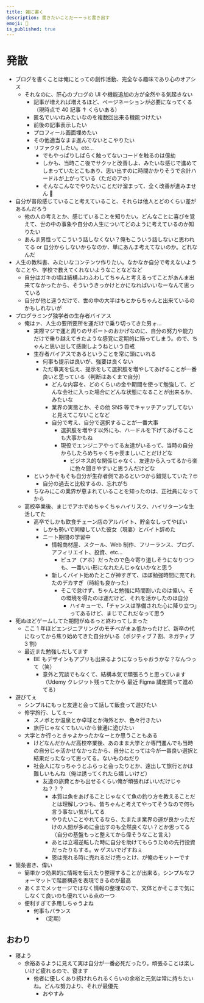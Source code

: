 ```yaml
---
title: 雑に書く
description: 書きたいことだーーっと書き出す
emoji: 💨
is_published: true
---
```


# 発散

- ブログを書くことは俺にとっての創作活動、完全なる趣味であり心のオアシス
  - それなのに、肝心のブログの UI や機能追加の方が全然やる気起きない
    - 記事が増えれば増えるほど、ページネーションが必要になってくる（現時点で 40 記事 ↑ くらいある）
    - 匿名でいいねみたいなのを複数回出来る機能つけたい
    - 前後の記事表示したい
    - プロフィール画面埋めたい
    - その他適当なまま進んでないとこやりたい
    - リファクタしたい。etc...
      - でもやっぱりしばらく触ってないコードを触るのは億劫
      - しかも、当時ここ後でサクッと改善しよ、みたいな感じで進めてしまっていたとこもあり、思い出すのに時間かかりそうで余計ハードルが上がっている（ただのアホ）
      - そんなこんなでやりたいことだけ溜まって、全く改善が進みません 🥺
- 自分が普段感じていること考えていること、それらは他人とどのくらい差があるんだろう
  - 他の人の考えとか、感じていることを知りたい。どんなことに喜びを覚えて、世の中の事象や自分の人生についてどのように考えているのか知りたい
  - あんま男性ってこういう話しなくない？俺もこういう話しないと思われてる or 自分からしないからなのか、単にあんま考えてないのか。どれなんだ
- 人生の教科書、みたいなコンテンツ作りたい。なかなか自分で考えないようなことや、学校で教えてくれないようなことなどなど
  - 自分はガキの頃は結構ふわふわしてちゃんと考えるってことがあんま出来てなかったから、そういうきっかけとかになればいいなーなんて思っている
  - 自分が他と違うだけで、世の中の大半はもとからちゃんと出来ているのかもしれないが
- プログラミング独学者の生存者バイアス
  - 俺はァ、人生の要所要所を運だけで乗り切ってきた男ォ...
    - 実際マジで運と周りのサポートのおかげなのに、自分の努力や能力だけで乗り越えてきたような感覚に定期的に陥ってしまう。ので、ちゃんと思い出して感謝しようねという自戒
    - 生存者バイアスであるということを常に頭にいれる
      - 何事も提示は良いが、強要は良くない
      - ただ事実を伝え、提示をして選択肢を増やしてあげることが一番良いと思っている（判断はあくまで自分）
        - どんな内容を、どのくらいの金や期間を使って勉強して、どんな会社に入った場合にどんな状態になることが出来るか、みたいな
        - 業界の実態とか、その他 SNS 等でキャッチアップしてないと見えてこないことなど
        - 自分で考え、自分で選択することが一番大事
          - 選択肢を増やす以外にも、ハードルを下げてあげることも大事かもね
          - 現役でエンジニアやってる友達がいるって、当時の自分からしたらめちゃくちゃ羨ましいことだけどな
            - ビジネス的な関係じゃなく、友達から入ってるから楽に色々聞きやすいと思うんだけどな
    - というかそもそも自分が生存者側であるといつから錯覚していた？🤓
      - 自分の過去と比較するの、忘れがち
    - ちなみにこの業界が恵まれていることを知ったのは、正社員になってから
  - 高校卒業後、まじでアホでめちゃくちゃハイリスク、ハイリターンな生活してた
    - 高卒でしかも飲食チェーン店のアルバイト、貯金なしってやばい
      - しかも勢いで同棲していた彼女（現妻）とバイト辞めた
      - ニート期間の学習中
        - 情報商材屋、スクール、Web 制作、フリーランス、ブログ、アフィリエイト、投資、etc...
          - ピュア（アホ）だったので色々寄り道しそうになりつつも、一番いい形になれたんじゃないかなと思う
        - 新しくバイト始めたとこが神すぎて、ほぼ勉強時間に充てれたのデカすぎ（時給も良かった）
          - そこで怠けず、ちゃんと勉強に時間割いたのは偉い。その環境を得たのは運だけど、それを活かしたのは自分
            - ハイキューで、「チャンスは準備された心に降り立つ」ってあるけど、まじでこれだなって思う
- 死ぬほどゲームしてた期間がぬるっと終わってしまった
  - ここ 1 年ほどエンジニアリングのモチベがまぁ低かったけど、新卒の代になってから焦り始めてきた自分がいる（ポジティブ 7 割、ネガティブ 3 割）
  - 最近また勉強しだしてます
    - BE もデザインもアプリも出来るようになっちゃおうかな？なんつって（笑）
      - 意外と冗談でもなくて、結構本気で頑張ろうと思っています（Udemy クレジット残ってたから 最近 Figma 講座買って進めてる）
- 遊びてぇ
  - シンプルにもっと友達と会って話して飯食って遊びたい
  - 修学旅行、してぇ〜
    - スノボとか温泉とか卓球とか海外とか、色々行きたい
    - 旅行じゃなくてもいいから普通に遊びたい
  - 大学とか行っときゃよかったかなーとか思うこともある
    - けどなんだかんだ高校卒業後、あのまま大学とか専門進んでも当時の自分じゃ活かせなかったから、自分にとっては今が一番良い選択と結果だったなって思ってる。ないものねだり
    - 社会人になっちゃうとふらっと会ったりとか、遠出して旅行とかは難しいもんね（俺は誘ってくれたら嬉しいけど）
      - 友達の旅費とかも出せるくらい俺が頑張ればいいだけじゃね？？？
        - 本質は魚をあげることじゃなくて魚の釣り方を教えることだとは理解しつつも、皆ちゃんと考えてやってそうなので何も言う事ない気がしてる
        - やりたいことやれてるなら、たまたま業界の運が良かっただけの人間が多めに金出すのも全然良くない？とか思ってる（自分の基盤もっと整えてから偉そうなこと言え）
        - あとは立場逆転した時に自分を助けてもらうための先行投資だったりもする。w ゲスいでげすねぇ
        - 恩は売れる時に売れるだけ売っとけ、が俺のモットーです
- 箇条書き、偉い
  - 簡単かつ効果的に情報を伝えたり整理することが出来る。シンプルなフォーマットで階層構造を表現できるのが最高
  - あくまでメッセージではなく情報の整理なので、文体とかそこまで気にしなくて良いのも優れている点の一つ
  - 便利すぎて多用しちゃうよね
    - 何事もバランス
      - （定期）

## おわり

- 寝よう
  - 余裕あるように見えて実は自分が一番必死だったり。頑張ることは楽しいけど疲れるので、寝ます
    - 他者に優しくあり続けれられるくらいの余裕と元気は常に持ちたいね。どんな努力より、それが最優先
      - おやすみ
